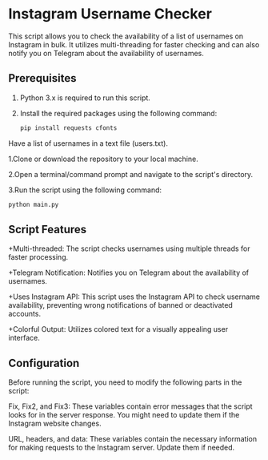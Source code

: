 # Instagram Username Checker 

This script allows you to check the availability of a list of usernames on Instagram in bulk. It utilizes multi-threading for faster checking and can also notify you on Telegram about the availability of usernames.

## Prerequisites

1. Python 3.x is required to run this script.
2. Install the required packages using the following command:
   
   ```bash
   pip install requests cfonts
Have a list of usernames in a text file (users.txt).

1.Clone or download the repository to your local machine.

2.Open a terminal/command prompt and navigate to the script's directory.

3.Run the script using the following command:
  ```bash
python main.py
 ```

## Script Features
+Multi-threaded: The script checks usernames using multiple threads for faster processing.

+Telegram Notification: Notifies you on Telegram about the availability of usernames.

+Uses Instagram API: This script uses the Instagram API to check username availability, preventing wrong notifications of banned or deactivated accounts.

+Colorful Output: Utilizes colored text for a visually appealing user interface.

## Configuration
Before running the script, you need to modify the following parts in the script:

Fix, Fix2, and Fix3: These variables contain error messages that the script looks for in the server response. You might need to update them if the Instagram website changes.

URL, headers, and data: These variables contain the necessary information for making requests to the Instagram server. Update them if needed.





